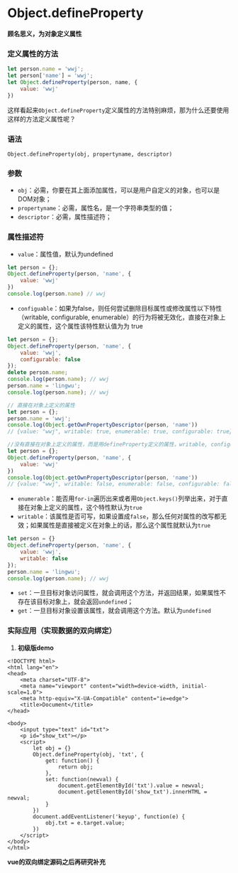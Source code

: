 

# Object.defineProperty
**顾名思义，为对象定义属性**
### 定义属性的方法
```javascript
let person.name = 'wwj';
let person['name'] = 'wwj';
let Object.defineProperty(person, name, {
	value: 'wwj'
})
```

这样看起来`Object.defineProperty`定义属性的方法特别麻烦，那为什么还要使用这样的方法定义属性呢？

### 语法
`Object.defineProperty(obj, propertyname, descriptor)`

### 参数
* `obj`：必需，你要在其上面添加属性，可以是用户自定义的对象，也可以是DOM对象；
* `propertyname`：必需，属性名，是一个字符串类型的值；
* `descriptor`：必需，属性描述符；

### 属性描述符
* `value`：属性值，默认为undefined
```javascript
let person = {};
Object.defineProperty(person, 'name', {
	value: 'wwj'
})
console.log(person.name) // wwj
```
* `configuable`：如果为false，则任何尝试删除目标属性或修改属性以下特性（writable, configurable, enumerable）的行为将被无效化，直接在对象上定义的属性，这个属性该特性默认值为为 true
```javascript
let person = {};
Object.defineProperty(person, 'name', {
	value: 'wwj',
	configurable: false
});
delete person.name;
console.log(person.name); // wwj
person.name = 'lingwu';
console.log(person.name); // wwj

// 直接在对象上定义的属性
let person = {};
person.name = 'wwj';
console.log(Object.getOwnPropertyDescriptor(person, 'name'))
// {value: "wwj", writable: true, enumerable: true, configurable: true}

//没有直接在对象上定义的属性，而是用defineProperty定义的属性，writable, configurable, enumerable这些特性都为false
let person = {};
Object.defineProperty(person, 'name', {
	value: 'wwj'
})
console.log(Object.getOwnPropertyDescriptor(person, 'name'))
// {value: "wwj", writable: false, enumerable: false, configurable: false}
```

* `enumerable`：能否用`for-in`遍历出来或者用`Object.keys()`列举出来，对于直接在对象上定义的属性，这个特性默认为`true`
* `writable`：该属性是否可写，如果设置成`false`，那么任何对属性的改写都无效；如果属性是直接被定义在对象上的话，那么这个属性就默认为`true`
```javascript
let person = {}
Object.defineProperty(person, 'name', {
	value: 'wwj',
	writable: false
});
person.name = 'lingwu';
console.log(person.name); // wwj
```
* `set`：一旦目标对象访问属性，就会调用这个方法，并返回结果，如果属性不存在该目标对象上，就会返回`undefined`；
* `get`：一旦目标对象设置该属性，就会调用这个方法。默认为`undefined`

### 实际应用（实现数据的双向绑定）
1. **初级版demo**
```vbscript-html
<!DOCTYPE html>
<html lang="en">
<head>
    <meta charset="UTF-8">
    <meta name="viewport" content="width=device-width, initial-scale=1.0">
    <meta http-equiv="X-UA-Compatible" content="ie=edge">
    <title>Document</title>
</head>

<body>
    <input type="text" id="txt">
    <p id="show_txt"></p>
    <script>
        let obj = {}
        Object.defineProperty(obj, 'txt', {
            get: function() {
                return obj;
            },
            set: function(newval) {
                document.getElementById('txt').value = newval;
                document.getElementById('show_txt').innerHTML = newval;
            }
        })
        document.addEventListener('keyup', function(e) {
            obj.txt = e.target.value;
        })
    </script>
</body>
</html>
```

**vue的双向绑定源码之后再研究补充**
